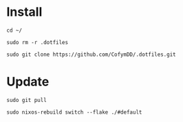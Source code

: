 # Install
```
cd ~/
```

```
sudo rm -r .dotfiles
```

```
sudo git clone https://github.com/CofymDD/.dotfiles.git
```

# Update
```
sudo git pull
```

```
sudo nixos-rebuild switch --flake ./#default
```